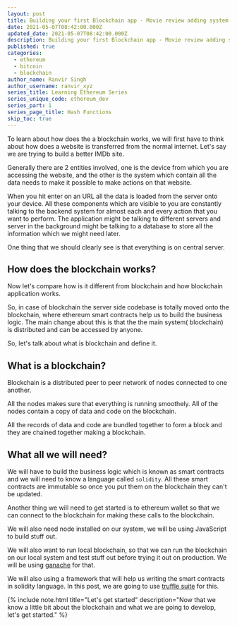 ```yaml
---
layout: post
title: Building your first Blockchain app - Movie review adding system
date: 2021-05-07T08:42:00.000Z
updated_date: 2021-05-07T08:42:00.000Z
description: Building your first Blockchain app - Movie review adding system using solidity, smart contracts with ethereum
published: true
categories:
  - ethereum
  - bitcoin
  - blockchain
author_name: Ranvir Singh
author_username: ranvir_xyz
series_title: Learning Ethereum Series
series_unique_code: ethereum_dev
series_part: 1
series_page_title: Hash Functions
skip_toc: true
---
```


To learn about how does the a blockchain works, we will first have to think about how does a website is transferred from the normal internet. Let's say we are trying to build a better IMDb site.

Generally there are 2 entities involved, one is the device from which you are accessing the website, and the other is the system which contain all the data needs to make it possible to make actions on that website.

When you hit enter on an URL all the data is loaded from the server onto your device. All these components which are visible to you are constantly talking to the backend system for almost each and every action that you want to perform. The application might be talking to different servers and server in the background might be talking to a database to store all the information which we might need later.

One thing that we should clearly see is that everything is on central server.

## How does the blockchain works?

Now let's compare how is it different from blockchain and how blockchain application works.

So, in case of blockchain the server side codebase is totally moved onto the blockchain, where ethereum smart contracts help us to build the business logic. The main change about this is that the the main system( blockchain) is distributed and can be accessed by anyone.

So, let's talk about what is blockchain and define it.

## What is a blockchain?

Blockchain is a distributed peer to peer network of nodes connected to one another.

All the nodes makes sure that everything is running smoothely. All of the nodes contain a copy of data and code on the blockchain.

All the records of data and code are bundled together to form a block and they are chained together making a blockchain.

## What all we will need?

We will have to build the business logic which is known as smart contracts and we will need to know a language called `solidity`. All these smart contracts are immutable so once you put them on the blockchain they can't be updated.

Another thing we will need to get started is to ethereum wallet so that we can connect to the blockchain for making these calls to the blockchain.

We will also need node installed on our system, we will be using JavaScript to build stuff out.

We will also want to run local blockchain, so that we can run the blockchain on our local system and test stuff out before trying it out on production. We will be using [ganache](https://www.trufflesuite.com/ganache) for that.

We will also using a framework that will help us writing the smart contracts in solidity language. In this post, we are going to use [truffle suite](https://www.trufflesuite.com/truffle) for this.

{% include note.html title="Let's get started" description="Now that we know a little bit about the blockchain and what we are going to develop, let's get started." %}